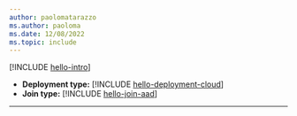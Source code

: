 ```yaml
---
author: paolomatarazzo
ms.author: paoloma
ms.date: 12/08/2022
ms.topic: include
---
```


[!INCLUDE [hello-intro](hello-intro.md)]
- **Deployment type:** [!INCLUDE [hello-deployment-cloud](hello-deployment-cloud.md)]
- **Join type:** [!INCLUDE [hello-join-aad](hello-join-aad.md)]
---